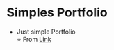 # Simples Portfolio

* Just simple Portfolio<br>
⭐️ From [Link](https://rafael-buttignon.github.io)
